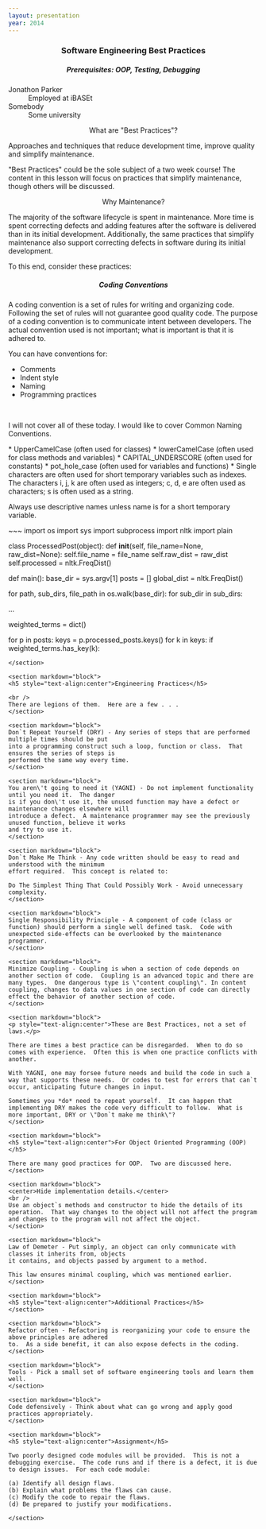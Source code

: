 ```yaml
---
layout: presentation
year: 2014
---
```

<section markdown="block">
<h3 style="text-align:center">Software Engineering Best Practices</h3>
<h5 style="text-align:center">Prerequisites: OOP, Testing, Debugging</h5>
<dt>Jonathon Parker</dt><dd>Employed at iBASEt</dd>
<dt>Somebody</dt><dd>Some university</dd>
</section>

<section markdown="block">
<p style="text-align:center">What are "Best Practices"?</p>

Approaches and techniques that reduce development time, improve quality and simplify maintenance.

\"Best Practices\" could be the sole subject of a two week course!  The content in this lesson will focus on practices that simplify maintenance, though others will be discussed.
</section>

<section markdown="block">
<p style="text-align:center">Why Maintenance?</p>

The majority of the software lifecycle is spent in maintenance.  More time is spent correcting defects and adding features after the software is delivered than in its initial development.  Additionally, the same practices that simplify maintenance also support correcting defects in software during its initial development.
</section>

<section markdown="block">
To this end, consider these practices:
</section>

<section markdown="block">
<h5 style="text-align:center">Coding Conventions</h5>

A coding convention is a set of rules for writing and organizing code.  Following the set of
rules will not guarantee good quality code.  The purpose of a coding convention is to communicate
intent between developers.  The actual convention used is not important; what is important is
that it is adhered to.
</section>

<section markdown="block">
You can have conventions for:

* Comments
* Indent style
* Naming
* Programming practices
  
<br />

I will not cover all of these today.  I would like to cover Common Naming Conventions.
</section>

<section markdown="block">
* UpperCamelCase (often used for classes)
* lowerCamelCase (often used for class methods and variables)
* CAPITAL_UNDERSCORE (often used for constants)
* pot_hole_case (often used for variables and functions)
* Single characters are often used for short temporary variables such as indexes.  The characters
i, j, k are often used as integers; c, d, e are often used as characters; s is often used as a string.

<br />

Always use descriptive names unless name is for a short temporary variable.
</section>

<section markdown="block">
~~~
import os
import sys
import subprocess
import nltk
import plain

class ProcessedPost(object):
  def __init__(self, file_name=None, raw_dist=None):
  self.file_name = file_name
  self.raw_dist = raw_dist
  self.processed = nltk.FreqDist()

def main():
  base_dir = sys.argv[1]
  posts = []
  global_dist = nltk.FreqDist()
  
  for path, sub_dirs, file_path in os.walk(base_dir):
    for sub_dir in sub_dirs:

...

  weighted_terms = dict()

  for p in posts:
    keys = p.processed_posts.keys()
    for k in keys:
      if weighted_terms.has_key(k):
~~~
</section>

<section markdown="block">
<h5 style="text-align:center">Engineering Practices</h5>

<br />
There are legions of them.  Here are a few . . .
</section>

<section markdown="block">
Don`t Repeat Yourself (DRY) - Any series of steps that are performed multiple times should be put
into a programming construct such a loop, function or class.  That ensures the series of steps is
performed the same way every time.
</section>

<section markdown="block">
You aren\'t going to need it (YAGNI) - Do not implement functionality until you need it.  The danger
is if you don\'t use it, the unused function may have a defect or maintenance changes elsewhere will
introduce a defect.  A maintenance programmer may see the previously unused function, believe it works
and try to use it.
</section>

<section markdown="block">
Don`t Make Me Think - Any code written should be easy to read and understood with the minimum
effort required.  This concept is related to:

Do The Simplest Thing That Could Possibly Work - Avoid unnecessary complexity.
</section>

<section markdown="block">
Single Responsibility Principle - A component of code (class or function) should perform a single well defined task.  Code with unexpected side-effects can be overlooked by the maintenance programmer.
</section>

<section markdown="block">
Minimize Coupling - Coupling is when a section of code depends on another section of code.  Coupling is an advanced topic and there are many types.  One dangerous type is \"content coupling\". In content coupling, changes to data values in one section of code can directly effect the behavior of another section of code.
</section>

<section markdown="block">
<p style="text-align:center">These are Best Practices, not a set of laws.</p>

There are times a best practice can be disregarded.  When to do so comes with experience.  Often this is when one practice conflicts with another.

With YAGNI, one may forsee future needs and build the code in such a way that supports these needs.  Or codes to test for errors that can`t occur, anticipating future changes in input.

Sometimes you *do* need to repeat yourself.  It can happen that implementing DRY makes the code very difficult to follow.  What is more important, DRY or \"Don`t make me think\"?
</section>

<section markdown="block">
<h5 style="text-align:center">For Object Oriented Programming (OOP)</h5>  
  
There are many good practices for OOP.  Two are discussed here.
</section>

<section markdown="block">
<center>Hide implementation details.</center>
<br />
Use an object`s methods and constructor to hide the details of its operation.  That way changes to the object will not affect the program and changes to the program will not affect the object.
</section>

<section markdown="block">
Law of Demeter - Put simply, an object can only communicate with classes it inherits from, objects
it contains, and objects passed by argument to a method.

This law ensures minimal coupling, which was mentioned earlier.
</section>

<section markdown="block">
<h5 style="text-align:center">Additional Practices</h5>
</section>

<section markdown="block">
Refactor often - Refactoring is reorganizing your code to ensure the above principles are adhered
to.  As a side benefit, it can also expose defects in the coding.
</section>

<section markdown="block">
Tools - Pick a small set of software engineering tools and learn them well.
</section>

<section markdown="block">
Code defensively - Think about what can go wrong and apply good practices appropriately.
</section>

<section markdown="block">
<h5 style="text-align:center">Assignment</h5>

Two poorly designed code modules will be provided.  This is not a debugging exercise.  The code runs and if there is a defect, it is due to design issues.  For each code module:

(a) Identify all design flaws.  
(b) Explain what problems the flaws can cause.  
(c) Modify the code to repair the flaws.  
(d) Be prepared to justify your modifications.

</section>


